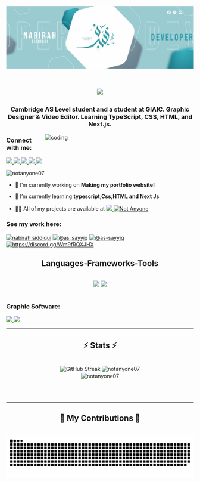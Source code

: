 ![logo](https://github.com/NotAnyone07/NotAnyone07/blob/main/github-banner.jpg)
<h1 align="center">
    <img src="https://readme-typing-svg.demolab.com?font=Righteous&size=30&pause=1000&color=4BD0DA&center=true&vCenter=true&width=500&height=70&lines=Hey%2C+I'm+Nabirah+Siddiqui;Aspiring+AI+enthusiast;A+graphic+designer+%26+a+video+editor" />
</h1>

<h3 align="center">Cambridge AS Level student and a student at GIAIC. Graphic Designer & Video Editor. Learning TypeScript, CSS, HTML, and Next.js.</h3>
<img align="right" alt="coding" width="400" src="https://camo.githubusercontent.com/2366b34bb903c09617990fb5fff4622f3e941349e846ddb7e73df872a9d21233/68747470733a2f2f63646e2e6472696262626c652e636f6d2f75736572732f3733303730332f73637265656e73686f74732f363538313234332f6176656e746f2e676966">

<h3 align="left">Connect with me:</h3>
<a href="https://www.linkedin.com/in/nabirah-siddiqui/" target="_blank">
    <img src="https://img.shields.io/badge/LinkedIn-0077B5?style=for-the-badge&logo=linkedin&logoColor=white" target="_blank" />
  </a>
  <a href="https://www.facebook.com/profile.php?id=100091800085965" target="_blank">
     <img src="https://img.shields.io/badge/Facebook-1877F2?style=for-the-badge&logo=facebook&logoColor=white" /> <!-- sqlite, safari, google-chrome are other good icon options -->
  </a>
  <a href="https://linktr.ee/notanyone_07" target="_blank">
     <img src="https://img.shields.io/badge/linktree-39E09B?style=for-the-badge&logo=linktree&logoColor=white" /> <!-- sqlite, safari, google-chrome are other good icon options -->
  </a>
  <a href="https://discord.gg/Wm9fRQXJHX" target="_blank">
     <img src="https://img.shields.io/badge/Discord-5865F2?style=for-the-badge&logo=discord&logoColor=white" /> <!-- sqlite, safari, google-chrome are other good icon options -->
  </a>
  <a href="https://www.instagram.com/notanyone_07/" target="_blank">
     <img src="https://img.shields.io/badge/Instagram-E4405F?style=for-the-badge&logo=instagram&logoColor=white" /> 
  </a>
  
</div>

<p align="left"> <img src="https://komarev.com/ghpvc/?username=notanyone07&label=Profile%20views&color=4bd0ce&style=flat" alt="notanyone07" /> </p>



- 🔭 I’m currently working on **Making my portfolio website!**

- 🌱 I’m currently learning **typescript,Css,HTML and Next Js**

- 👨‍💻 All of my projects are available at <a href="https://linktr.ee/notanyone_07" target="_blank">
     <img src="https://img.shields.io/badge/linktree-39E09B?style=for-the-badge&logo=linktree&logoColor=white" /> <!-- sqlite, safari, google-chrome are other good icon options -->
  </a>
  <a href="https://github.com/NotAnyone07" target="_blank">
     <img src="https://skillicons.dev/icons?i=github" alt="Not Anyone" height="30" width="40" /> <!-- sqlite, safari, google-chrome are other good icon options -->
  </a>


<h3 align="left">See my work here:</h3>
<p align="left">
<a href="https://www.facebook.com/profile.php?id=100091800085965" target="blank"><img align="center" src="https://raw.githubusercontent.com/rahuldkjain/github-profile-readme-generator/master/src/images/icons/Social/facebook.svg" alt="nabirah siddiqui" height="30" width="40" /></a>
<a href="https://www.instagram.com/as_sayyiq" target="blank"><img align="center" src="https://raw.githubusercontent.com/rahuldkjain/github-profile-readme-generator/master/src/images/icons/Social/instagram.svg" alt="@as_sayyiq" height="30" width="40" /></a>
<a href="https://www.youtube.com/@As-Sayyiq/" target="blank"><img align="center" src="https://raw.githubusercontent.com/rahuldkjain/github-profile-readme-generator/master/src/images/icons/Social/youtube.svg" alt="@as-sayyiq" height="30" width="40" /></a>
<a href="https://discord.gg/Wm9fRQXJHX" target="blank"><img align="center" src="https://raw.githubusercontent.com/rahuldkjain/github-profile-readme-generator/master/src/images/icons/Social/discord.svg" alt="https://discord.gg/Wm9fRQXJHX" height="30" width="40" /></a>
</p>

<h2 align="center">Languages-Frameworks-Tools</h2>
<br/>
<div align="center">
    <img src="https://skillicons.dev/icons?i=html,css,vscode,github,git" />
    <img src="https://skillicons.dev/icons?i=nodejs,javascript,typescript,nextjs" /><br>
</div>

<br/>

<h3 align="left">Graphic Software:</h3>
  <a href="https://www.adobe.com/products/photoshop.html#modal-hash" target="_blank">
    <img src="https://img.shields.io/badge/Adobe%20Photoshop-31A8FF?style=for-the-badge&logo=Adobe%20Photoshop&logoColor=black" target="_blank" />
  </a>
  <a href="https://www.adobe.com/products/illustrator.html#modal-hash" target="_blank">
    <img src="https://img.shields.io/badge/Adobe%20Illustrator-FF9A00?style=for-the-badge&logo=adobe%20illustrator&logoColor=white" target="_blank" />
  </a>

  </div>

  <hr/>

<h2 align="center">⚡ Stats ⚡</h2>
<br>
<div align=center>
  <img width=390 src="https://streak-stats.demolab.com?user=NotAnyone07&theme=synthwave&card_width=467" alt="GitHub Streak"/>
  <img width=390 src="https://github-readme-stats.vercel.app/api?username=notanyone07&show_icons=true&locale=en&theme=synthwave" alt="notanyone07" />
  <br/>
  <img width=325 align="center" src="https://github-readme-stats.vercel.app/api/top-langs?username=notanyone07&show_icons=true&locale=en&layout=compact&theme=synthwave" alt="notanyone07" />
</div>

<br/><br/>

<hr/>

<div align="center">
  <h2>🐍 My Contributions 🐍</h2>
  <br>
  <img alt="snake eating my contributions" src="https://raw.githubusercontent.com/NotAnyone07/NotAnyone07/output/github-contribution-grid-snake.svg" />
  
  <br/><br/><br/>
</div>




<!--<h2 align="center"> Statistics</h2>
<a href="https://git.io/streak-stats"><img src="https://streak-stats.demolab.com?user=NotAnyone07&theme=synthwave&card_width=390&card_height=300" alt="GitHub Streak" /></a>
<p><img align="left" src="https://github-readme-stats.vercel.app/api/top-langs?username=notanyone07&show_icons=true&locale=en&layout=compact" alt="notanyone07" /></p>
<p>&nbsp;<img align="center" src="https://github-readme-stats.vercel.app/api?username=notanyone07&show_icons=true&locale=en" alt="notanyone07" /></p>
<p><img align="center" src="https://github-readme-streak-stats.herokuapp.com/?user=notanyone07&" alt="notanyone07" /></p>-->

